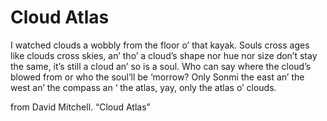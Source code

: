 # Cloud Atlas

I watched clouds a wobbly from the floor o’ that kayak. Souls cross ages like clouds cross skies, an’ tho’ a cloud’s shape nor hue nor size don’t stay the same, it’s still a cloud an’ so is a soul. Who can say where the cloud’s blowed from or who the soul’ll be ‘morrow? Only Sonmi the east an’ the west an’ the compass an ‘ the atlas, yay, only the atlas o’ clouds.

from David Mitchell. “Cloud Atlas”